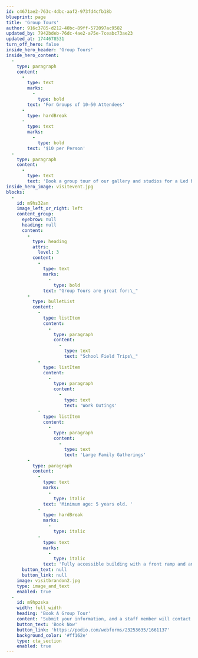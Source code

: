 ```yaml
---
id: c4671ae2-763c-4dbc-aaf2-973fd4cfb18b
blueprint: page
title: 'Group Tours'
author: 916c3785-d212-40bc-89ff-572097ac9582
updated_by: 7942bdeb-76dc-4ae2-a75e-7ceabc73ae23
updated_at: 1744678531
turn_off_hero: false
inside_hero_header: 'Group Tours'
inside_hero_content:
  -
    type: paragraph
    content:
      -
        type: text
        marks:
          -
            type: bold
        text: 'For Groups of 10–50 Attendees'
      -
        type: hardBreak
      -
        type: text
        marks:
          -
            type: bold
        text: '$10 per Person'
  -
    type: paragraph
    content:
      -
        type: text
        text: 'Book a group tour of our gallery and studios for a Led by a GCCA staff member, tours last 30–45 minutes and do not include additional art activities but art activities can be added for an additional charge. '
inside_hero_image: visitevent.jpg
blocks:
  -
    id: m9hs32an
    image_left_or_right: left
    content_group:
      eyebrow: null
      heading: null
      content:
        -
          type: heading
          attrs:
            level: 3
          content:
            -
              type: text
              marks:
                -
                  type: bold
              text: "Group Tours are great for:\_"
        -
          type: bulletList
          content:
            -
              type: listItem
              content:
                -
                  type: paragraph
                  content:
                    -
                      type: text
                      text: "School Field Trips\_"
            -
              type: listItem
              content:
                -
                  type: paragraph
                  content:
                    -
                      type: text
                      text: 'Work Outings'
            -
              type: listItem
              content:
                -
                  type: paragraph
                  content:
                    -
                      type: text
                      text: 'Large Family Gatherings'
        -
          type: paragraph
          content:
            -
              type: text
              marks:
                -
                  type: italic
              text: 'Minimum age: 5 years old. '
            -
              type: hardBreak
              marks:
                -
                  type: italic
            -
              type: text
              marks:
                -
                  type: italic
              text: 'Fully accessible building with a front ramp and an elevator to the second floor.'
      button_text: null
      button_link: null
    image: visitbrandon2.jpg
    type: image_and_text
    enabled: true
  -
    id: m9hpzska
    width: full_width
    heading: 'Book A Group Tour'
    content: 'Submit your information, and a staff member will contact you to confirm details and provide pricing and an invoice. If you have any questions, please include them in the accommodations section of the form.'
    button_text: 'Book Now'
    button_link: 'https://podio.com/webforms/23253635/1661137'
    background_color: '#ff162e'
    type: cta_section
    enabled: true
---
```

